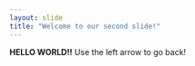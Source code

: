 ```yaml
---
layout: slide
title: "Welcome to our second slide!"
---
```

**HELLO WORLD!!**
Use the left arrow to go back!

